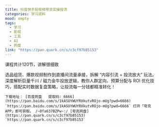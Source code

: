 ```yaml
---
title: 抖音快手短视频带货实操投流
categories: 学习资料
mood: empty
tags:
  - 学习
  - 影视
  - 工具
  - AI
  - 网盘
link: "https://pan.quark.cn/s/c3cf97b85153"
---
```


课程共计120节，讲解很细致

选品组货、爆款视频制作到直播间流量承接，拆解 “内容引流 + 投流放大” 玩法。深度解析巨量千川 / 磁力金牛投放逻辑，教你人群定向、预算分配与 ROI 优化技巧，搭配实时数据复盘策略，让投流每一分钱都精准转化！

    下载地址： [百度网盘   提取码: 6666](https://pan.baidu.com/s/1kASUYWUYRXkutvROjo-mUg?pwd=6666) `https://pan.baidu.com/s/1kASUYWUYRXkutvROjo-mUg?pwd=6666` 打开「夸克APP」即可获取。 /~8fa637BZPw~:/ [夸克网盘](https://pan.quark.cn/s/c3cf97b85153) `https://pan.quark.cn/s/c3cf97b85153`
